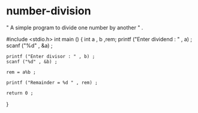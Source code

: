 # number-division
" A simple program to divide one number by another " .



#include <stdio.h>
int main ()
{
    int a , b ,rem;
    printf ("Enter dividend : " , a) ;
    scanf ("%d" , &a) ;

    printf ("Enter divisor : " , b) ;
    scanf ("%d" , &b) ;

    rem = a%b ;

    printf ("Remainder = %d " , rem) ;

    return 0 ;

}
